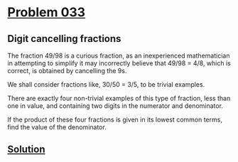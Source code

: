 # [Problem 033](https://projecteuler.net/problem=33)
## Digit cancelling fractions

The fraction 49/98 is a curious fraction, as an inexperienced mathematician in attempting to simplify it may incorrectly believe that 49/98 = 4/8, which is correct, is obtained by cancelling the 9s.

We shall consider fractions like, 30/50 = 3/5, to be trivial examples.

There are exactly four non-trivial examples of this type of fraction, less than one in value, and containing two digits in the numerator and denominator.

If the product of these four fractions is given in its lowest common terms, find the value of the denominator.

[Solution](https://github.com/Gott50/ProjectEuler-Odyssey/blob/master/Project%20Euler/src/problems/P033_Digit_cancelling_fractions.java)
---
